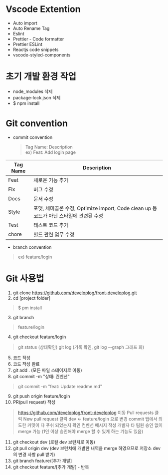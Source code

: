 # Vscode Extention
- Auto import
- Auto Rename Tag
- Eslint
- Prettier - Code formatter
- Prettier ESLint
- Reactjs code snippets
- vscode-styled-components

# 초기 개발 환경 작업
- node_modules 삭제
- package-lock.json 삭제
- $ npm install

# Git convention
- commit convention
  > Tag Name: Description<br>
  > ex) Feat: Add login page

| Tag Name | Description      |
| -------- | ---------------- |
| Feat     | 새로운 기능 추가  |
| Fix      | 버그 수정         |
| Docs     | 문서 수정         |
| Style    | 포맷,  세미콜론 수정, Optimize import, Code clean up 등 코드가 아닌 스타일에 관련된 수정 |
| Test     | 테스트 코드 추가   |
| chore    | 빌드 관련 업무 수정 |

- branch convention
 > ex) feature/login

# Git 사용법
1. git clone https://github.com/developlog/front-developlog.git
2. cd [project folder]
 > $ pm install
3. git branch 
 > feature/login
4. git checkout feature/login
 > git status (상태확인) 
 > git log (기록 확인, git log --graph 그래프 화)
5. 코드 작성 
6. 코드 작성 완료
7. git add . (모든 파일 스테이지로 이동)
8. git commit -m "상태: 컨벤션"
 > git commit -m "feat: Update readme.md"
9. git push origin feature/login
10. PR(pull request) 작성 
 > https://github.com/developlog/front-developlog 이동
 > Pull requests 클릭
 > New pull request 클릭
 > dev <- feature/login 으로 변경
 > commit 탭에서 의도한 커밋이 다 푸쉬 되었는지 확인
 > 컨벤션 메시지 작성
 > 개발자 타 팀원 승인 없이 merge 가능 (1인 이상 승인해야 merge 할 수 있게 하는 기능도 있음)
11. git checkout dev (로컬 dev 브런치로 이동)
12. git pull origin dev (dev 브런치에 개발한 내역을 merge 하였으므로 저장소 dev의 변경 사항 pull 받기)
13. git branch feature/[추가 개발]
14. git checkout feature/[추가 개발] - 반복


